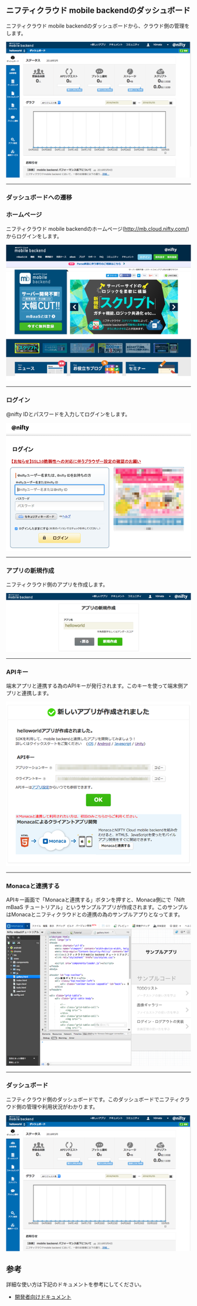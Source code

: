 ニフティクラウド mobile backendのダッシュボード
----------

ニフティクラウド mobile backendのダッシュボードから、クラウド側の管理をします。

![](./images/2/nifty_dash_004.png)


---

### ダッシュボードへの遷移

### ホームページ

ニフティクラウド mobile backendのホームページ(<http://mb.cloud.nifty.com/>)からログインをします。

![](./images/2/nifty_000.png)

---

### ログイン

@nifty IDとパスワードを入力してログインをします。

![](./images/2/nifty_dash_000.png)

---

### アプリの新規作成

ニフティクラウド側のアプリを作成します。

![](./images/2/nifty_dash_001.png)



---

### APIキー

端末アプリと連携する為のAPIキーが発行されます。このキーを使って端末側アプリと連携します。

![](./images/2/nifty_dash_002.png)

---

### Monacaと連携する

APIキー画面で「Monacaと連携する」ボタンを押すと、Monaca側にで「Nift mBaaS チュートリアル」というサンプルアプリが作成されます。このサンプルはMonacaとニフティクラウドとの連携の為のサンプルアプりとなってます。

![](./images/2/nifty_dash_003.png)

---

### ダッシュボード

ニフティクラウド側のダッシュボードです。このダッシュボードでニフティクラウド側の管理や利用状況がわかります。

![](./images/2/nifty_dash_004.png)

## 参考

詳細な使い方は下記のドキュメントを参考にしてください。

* [開発者向けドキュメント](http://mb.cloud.nifty.com/doc/current/index.html)
